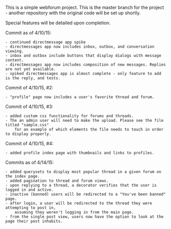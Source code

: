
This is a simple webforum project. This is the master branch for the project -
another repository with the original code will be set up shortly.

Special features will be detailed upon completion.

Commit as of 4/10/15:

    - continued directmessage app spike
    - directmessages app now includes inbox, outbox, and conversation viewing.
    - inbox and outbox include buttons that display dialogs with message content.
    - directmessages app now includes composition of new messages. Replies are not yet available.
    - spiked directmessages app is almost complete - only feature to add is the reply, and tests.
            
Commit of 4/10/15, #2:

    - "profile" page now includes a user's favorite thread and forum.

Commit of 4/10/15, #3:

    - added custom css functionality for forums and threads.
    - The an admin user will need to make the upload. Please see the file titled "sample.css"
        for an example of which elements the file needs to touch in order to display properly.

Commit of 4/10/15, #4:

    - added profile index page with thumbnails and links to profiles.
    
Commits as of 4/14/15:

    - added querysets to display most popular thread in a given forum on the index page.
    - added pagination to thread and forum views.
    - upon replying to a thread, a decorator verifies that the user is logged in and active.
    - inactive (banned) users will be redirected to a "You've been banned" page.
    - after login, a user will be redirected to the thread they were attempting to post in,
        assuming they weren't logging in from the main page.
    - from the single post view, users now have the option to look at the page their post inhabits.